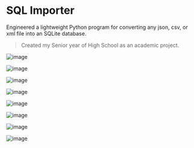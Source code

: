 # SQL Importer

Engineered a lightweight Python program for converting any json, csv, or xml file into an SQLite database.
> Created my Senior year of High School as an academic project.

![image](https://github.com/owenshadburne/SQL-Import/assets/124115160/50fef02e-33ea-4a35-80c1-29033d8f4eed)

![image](https://github.com/owenshadburne/SQL-Import/assets/124115160/078b59e8-e20d-4c42-ad70-f7818d9faf31)


![image](https://github.com/owenshadburne/SQL-Import/assets/124115160/e3f2ed05-f4be-493d-acca-de95ac0623a3)

![image](https://github.com/owenshadburne/SQL-Import/assets/124115160/29b943bb-c5a8-483c-a841-df6ccb0789f5)


![image](https://github.com/owenshadburne/SQL-Import/assets/124115160/950294cd-9d41-454a-910c-3e5a47a06c79)

![image](https://github.com/owenshadburne/SQL-Import/assets/124115160/4772d069-eb57-4c8a-8d62-c8710626d66d)


![image](https://github.com/owenshadburne/SQL-Import/assets/124115160/a4b261f6-f30a-4230-8ea2-1746fee7e36f)

![image](https://github.com/owenshadburne/SQL-Import/assets/124115160/6ce307ae-128b-4e7b-b588-b859b7c000fc)
